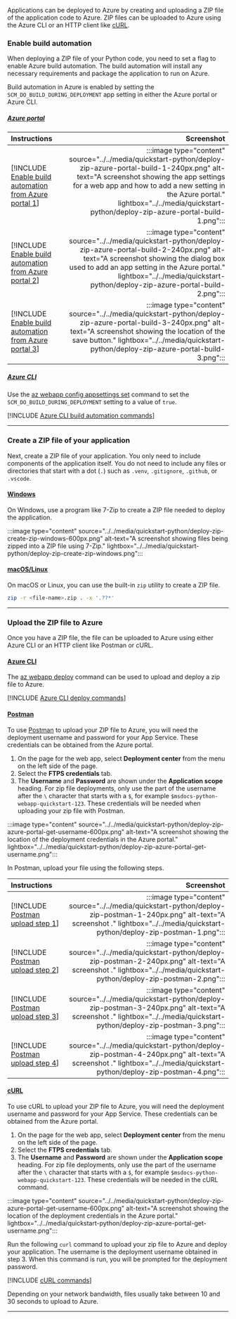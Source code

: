 Applications can be deployed to Azure by creating and uploading a ZIP file of the application code to Azure. ZIP files can be uploaded to Azure using the Azure CLI or an HTTP client like [cURL](https://curl.se/).

### Enable build automation

When deploying a ZIP file of your Python code, you need to set a flag to enable Azure build automation. The build automation will install any necessary requirements and package the application to run on Azure.

Build automation in Azure is enabled by setting the `SCM_DO_BUILD_DURING_DEPLOYMENT` app setting in either the Azure portal or Azure CLI.

##### [Azure portal](#tab/deploy-instructions-azportal)

| Instructions    | Screenshot |
|:----------------|-----------:|
| [!INCLUDE [Enable build automation from Azure portal 1](<./deploy-zip-azure-portal-1.md>)] | :::image type="content" source="../../media/quickstart-python/deploy-zip-azure-portal-build-1-240px.png" alt-text="A screenshot showing the app settings for a web app and how to add a new setting in the Azure portal." lightbox="../../media/quickstart-python/deploy-zip-azure-portal-build-1.png"::: |
| [!INCLUDE [Enable build automation from Azure portal 2](<./deploy-zip-azure-portal-2.md>)] | :::image type="content" source="../../media/quickstart-python/deploy-zip-azure-portal-build-2-240px.png" alt-text="A screenshot showing the dialog box used to add an app setting in the Azure portal." lightbox="../../media/quickstart-python/deploy-zip-azure-portal-build-2.png"::: |
| [!INCLUDE [Enable build automation from Azure portal 3](<./deploy-zip-azure-portal-3.md>)] | :::image type="content" source="../../media/quickstart-python/deploy-zip-azure-portal-build-3-240px.png" alt-text="A screenshot showing the location of the save button." lightbox="../../media/quickstart-python/deploy-zip-azure-portal-build-3.png"::: |

##### [Azure CLI](#tab/deploy-instructions-azcli)

Use the [az webapp config appsettings set](/cli/azure/webapp/config/appsettings?view=azure-cli-latest#az-webapp-config-appsettings-set) command to set the `SCM_DO_BUILD_DURING_DEPLOYMENT` setting to a value of `true`.

[!INCLUDE [Azure CLI build automation commands](<./deploy-zip-build-settings.md>)]

---

### Create a ZIP file of your application

Next, create a ZIP file of your application. You only need to include components of the application itself. You do not need to include any files or directories that start with a dot (`.`) such as `.venv`, `.gitignore`, `.github`, or `.vscode`.

#### [Windows](#tab/windows)

On Windows, use a program like 7-Zip to create a ZIP file needed to deploy the application.

:::image type="content" source="../../media/quickstart-python/deploy-zip-create-zip-windows-600px.png" alt-text="A screenshot showing files being zipped into a ZIP file using 7-Zip." lightbox="../../media/quickstart-python/deploy-zip-create-zip-windows.png":::

#### [macOS/Linux](#tab/mac-linux)

On macOS or Linux, you can use the built-in `zip` utility to create a ZIP file.

```bash
zip -r <file-name>.zip . -x '.??*'
```

---

### Upload the ZIP file to Azure

Once you have a ZIP file, the file can be uploaded to Azure using either Azure CLI or an HTTP client like Postman or cURL.

#### [Azure CLI](#tab/deploy-instructions-zip-azcli)

The [az webapp deploy](/cli/azure/webapp?view=azure-cli-latest#az-webapp-deploy) command can be used to upload and deploy a zip file to Azure.

[!INCLUDE [Azure CLI deploy commands](<./deploy-zip-cli-commands.md>)]

#### [Postman](#tab/deploy-instructions-zip-postman)

To use [Postman](https://www.postman.com/downloads/) to upload your ZIP file to Azure, you will need the deployment username and password for your App Service. These credentials can be obtained from the Azure portal.

1. On the page for the web app, select **Deployment center** from the menu on the left side of the page.
1. Select the **FTPS credentials** tab.
1. The **Username** and **Password** are shown under the **Application scope** heading.  For zip file deployments, only use the part of the username after the `\` character that starts with a `$`, for example `$msdocs-python-webapp-quickstart-123`. These credentials will be needed when uploading your zip file with Postman.

:::image type="content" source="../../media/quickstart-python/deploy-zip-azure-portal-get-username-600px.png" alt-text="A screenshot showing the location of the deployment credentials in the Azure portal." lightbox="../../media/quickstart-python/deploy-zip-azure-portal-get-username.png":::

In Postman, upload your file using the following steps.

| Instructions    | Screenshot |
|:----------------|-----------:|
| [!INCLUDE [Postman upload step 1](<./deploy-zip-postman-1.md>)] | :::image type="content" source="../../media/quickstart-python/deploy-zip-postman-1-240px.png" alt-text="A screenshot ." lightbox="../../media/quickstart-python/deploy-zip-postman-1.png"::: |
| [!INCLUDE [Postman upload step 2](<./deploy-zip-postman-2.md>)] | :::image type="content" source="../../media/quickstart-python/deploy-zip-postman-2-240px.png" alt-text="A screenshot ." lightbox="../../media/quickstart-python/deploy-zip-postman-2.png"::: |
| [!INCLUDE [Postman upload step 3](<./deploy-zip-postman-3.md>)] | :::image type="content" source="../../media/quickstart-python/deploy-zip-postman-3-240px.png" alt-text="A screenshot ." lightbox="../../media/quickstart-python/deploy-zip-postman-3.png"::: |
| [!INCLUDE [Postman upload step 4](<./deploy-zip-postman-4.md>)] | :::image type="content" source="../../media/quickstart-python/deploy-zip-postman-4-240px.png" alt-text="A screenshot ." lightbox="../../media/quickstart-python/deploy-zip-postman-4.png"::: |

#### [cURL](#tab/deploy-instructions-zip-curl)

To use cURL to upload your ZIP file to Azure, you will need the deployment username and password for your App Service. These credentials can be obtained from the Azure portal.

1. On the page for the web app, select **Deployment center** from the menu on the left side of the page.
1. Select the **FTPS credentials** tab.
1. The **Username** and **Password** are shown under the **Application scope** heading.  For zip file deployments, only use the part of the username after the `\` character that starts with a `$`, for example `$msdocs-python-webapp-quickstart-123`. These credentials will be needed in the cURL command.

:::image type="content" source="../../media/quickstart-python/deploy-zip-azure-portal-get-username-600px.png" alt-text="A screenshot showing the location of the deployment credentials in the Azure portal." lightbox="../../media/quickstart-python/deploy-zip-azure-portal-get-username.png":::

Run the following `curl` command to upload your zip file to Azure and deploy your application.  The username is the deployment username obtained in step 3.  When this command is run, you will be prompted for the deployment password.

[!INCLUDE [cURL commands](<./deploy-zip-curl-commands.md>)]

Depending on your network bandwidth, files usually take between 10 and 30 seconds to upload to Azure.

---
